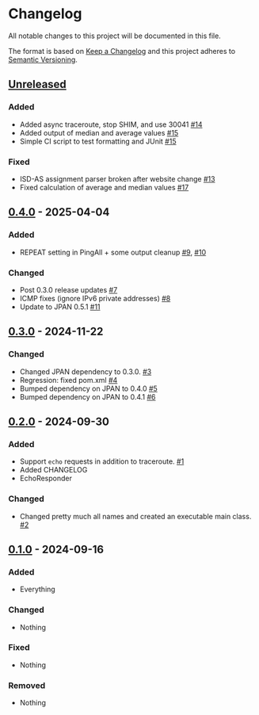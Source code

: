 # Changelog

All notable changes to this project will be documented in this file.

The format is based on [Keep a Changelog](http://keepachangelog.com/en/1.0.0/)
and this project adheres to [Semantic Versioning](http://semver.org/spec/v2.0.0.html).

## [Unreleased]

### Added

- Added async traceroute, stop SHIM, and use 30041
  [#14](https://github.com/netsec-ethz/scion-java-multiping/pull/14)
- Added output of median and average values
  [#15](https://github.com/netsec-ethz/scion-java-multiping/pull/15)
- Simple CI script to test formatting and JUnit
  [#15](https://github.com/netsec-ethz/scion-java-multiping/pull/15)

### Fixed

- ISD-AS assignment parser broken after website change
  [#13](https://github.com/netsec-ethz/scion-java-multiping/pull/13)
- Fixed calculation of average and median values
  [#17](https://github.com/netsec-ethz/scion-java-multiping/pull/17)

## [0.4.0] - 2025-04-04

### Added

- REPEAT setting in PingAll + some output cleanup
  [#9](https://github.com/netsec-ethz/scion-java-multiping/pull/9),
  [#10](https://github.com/netsec-ethz/scion-java-multiping/pull/10)

### Changed

- Post 0.3.0 release updates
  [#7](https://github.com/netsec-ethz/scion-java-multiping/pull/7)
- ICMP fixes (ignore IPv6 private addresses)
  [#8](https://github.com/netsec-ethz/scion-java-multiping/pull/8)
- Update to JPAN 0.5.1
  [#11](https://github.com/netsec-ethz/scion-java-multiping/pull/11)

## [0.3.0] - 2024-11-22

### Changed

- Changed JPAN dependency to 0.3.0.
  [#3](https://github.com/netsec-ethz/scion-java-multiping/pull/3)
- Regression: fixed pom.xml
  [#4](https://github.com/netsec-ethz/scion-java-multiping/pull/4)
- Bumped dependency on JPAN to 0.4.0
  [#5](https://github.com/netsec-ethz/scion-java-multiping/pull/5)
- Bumped dependency on JPAN to 0.4.1
  [#6](https://github.com/netsec-ethz/scion-java-multiping/pull/6)

## [0.2.0] - 2024-09-30

### Added

- Support `echo` requests in addition to traceroute.
  [#1](https://github.com/netsec-ethz/scion-java-multiping/pull/1)
- Added CHANGELOG
- EchoResponder

### Changed

- Changed pretty much all names and created an executable main class.
  [#2](https://github.com/netsec-ethz/scion-java-multiping/pull/2)

## [0.1.0] - 2024-09-16

### Added

- Everything

### Changed

- Nothing

### Fixed

- Nothing

### Removed

- Nothing

[Unreleased]: https://github.com/netsec-ethz/scion-java-multiping/compare/v0.4.0...HEAD
[0.4.0]: https://github.com/netsec-ethz/scion-java-multiping/compare/v0.3.0...v0.4.0
[0.3.0]: https://github.com/netsec-ethz/scion-java-multiping/compare/v0.2.0...v0.3.0
[0.2.0]: https://github.com/netsec-ethz/scion-java-multiping/compare/v0.1.0...v0.2.0
[0.1.0]: https://github.com/netsec-ethz/scion-java-multiping/compare/init_root_commit...v0.1.0
